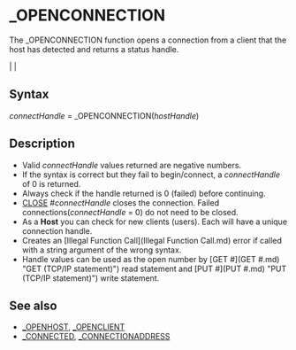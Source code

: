 # _OPENCONNECTION

The _OPENCONNECTION function opens a connection from a client that the host has detected and returns a status handle.

  

|  |

## Syntax

*connectHandle* = _OPENCONNECTION(*hostHandle*)
  

## Description

* Valid *connectHandle* values returned are negative numbers.
* If the syntax is correct but they fail to begin/connect, a *connectHandle* of 0 is returned.
* Always check if the handle returned is 0 (failed) before continuing.
* [CLOSE](CLOSE.md) #*connectHandle* closes the connection. Failed connections(*connectHandle* = 0) do not need to be closed.
* As a **Host** you can check for new clients (users). Each will have a unique connection handle.
* Creates an [Illegal Function Call](Illegal Function Call.md) error if called with a string argument of the wrong syntax.
* Handle values can be used as the open number by [GET #](GET #.md) "GET (TCP/IP statement)") read statement and [PUT #](PUT #.md) "PUT (TCP/IP statement)") write statement.

  

## See also

* [_OPENHOST](_OPENHOST.md), [_OPENCLIENT](_OPENCLIENT.md)
* [_CONNECTED](_CONNECTED.md), [_CONNECTIONADDRESS](_CONNECTIONADDRESS.md)

  
